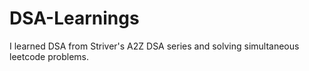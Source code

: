 # DSA-Learnings
I learned DSA from Striver's A2Z DSA series and solving simultaneous leetcode problems.
